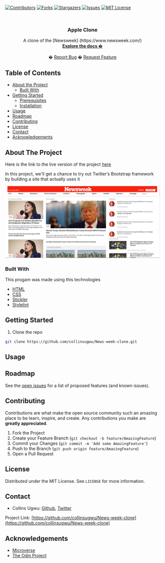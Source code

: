 
<!-- PROJECT SHIELDS -->
<!--
*** I'm using markdown "reference style" links for readability.
*** Reference links are enclosed in brackets [ ] instead of parentheses ( ).
*** See the bottom of this document for the declaration of the reference variables
*** for contributors-url, forks-url, etc. This is an optional, concise syntax you may use.
*** https://www.markdownguide.org/basic-syntax/#reference-style-links
-->
[![Contributors][contributors-shield]][contributors-url]
[![Forks][forks-shield]][forks-url]
[![Stargazers][stars-shield]][stars-url]
[![Issues][issues-shield]][issues-url]
[![MIT License][license-shield]][license-url]



<!-- PROJECT LOGO -->
<br />
  <h3 align="center">Apple Clone</h3>

  <p align="center">
    A clone of the [Newsweek] (https://www.newsweek.com/)  
    <br />
    <a href="https://github.com/collinsugwu/News-week-clone/blob/master/README.md"><strong>Explore the docs �</strong></a>
    <br />
    <br />
        �
    <a href="https://github.com/collinsugwu/News-week-clone/issues">Report Bug</a>
    �
    <a href="https://github.com/collinsugwu/News-week-clone/issues">Request Feature</a>
  </p>
</p>



<!-- TABLE OF CONTENTS -->
## Table of Contents

* [About the Project](#about-the-project)
  * [Built With](#built-with)
* [Getting Started](#getting-started)
  * [Prerequisites](#prerequisites)
  * [Installation](#installation)
* [Usage](#usage)
* [Roadmap](#roadmap)
* [Contributing](#contributing)
* [License](#license)
* [Contact](#contact)
* [Acknowledgements](#acknowledgements)



<!-- ABOUT THE PROJECT -->
## About The Project
Here is the link to the live version of the project [here](https://raw.githack.com/collinsugwu/News-week-clone/feature/index.html)

In this project, we'll get a chance to try out Twitter’s Bootstrap framework by building a site that actually uses it

<!-- [![Product Name Screen Shot][product-screenshot]](https://example.com) -->
<p align="center">
    <img src="resources/img/newsweek.PNG" alt="Screenshot">
</p>

### Built With
This progam was made using this technologies
* [HTML](https://www.ruby-lang.org/en/)
* [CSS](https://github.com/rubocop-hq/rubocop)
* [Stickler](https://stickler-ci.com/)
* [Stylelint](https://stylelint.io/)


<!-- GETTING STARTED -->
## Getting Started

<!-- 1. Get a free API Key at [https://example.com](https://example.com) -->
1. Clone the repo
```sh
git clone https://github.com/collinsugwu/News-week-clone.git
```
<!-- 3. Install NPM packages
```sh
npm install
``` -->
<!-- 4. Enter your API in `config.js`
```JS
const API_KEY = 'ENTER YOUR API';
``` -->


<!-- USAGE EXAMPLES -->
## Usage


<!-- ROADMAP -->
## Roadmap

See the [open issues](https://github.com/collinsugwu/News-week-clone/issues) for a list of proposed features (and known issues).


<!-- CONTRIBUTING -->
## Contributing

Contributions are what make the open source community such an amazing place to be learn, inspire, and create. Any contributions you make are **greatly appreciated**.

1. Fork the Project
2. Create your Feature Branch (`git checkout -b feature/AmazingFeature`)
3. Commit your Changes (`git commit -m 'Add some AmazingFeature'`)
4. Push to the Branch (`git push origin feature/AmazingFeature`)
5. Open a Pull Request



<!-- LICENSE -->
## License

Distributed under the MIT License. See `LICENSE` for more information.


<!-- CONTACT -->
## Contact


* Collins Ugwu: [Github](https://github.com/collinsugwu), [Twitter](https://twitter.com/collinsugwu_me
)


Project Link: [https://github.com/collinsugwu/News-week-clone](https://github.com/collinsugwu/News-week-clone)

<!-- ACKNOWLEDGEMENTS -->
## Acknowledgements
* [Microverse](https://www.microverse.org/)
* [The Odin Project](https://www.theodinproject.com/)




<!-- MARKDOWN LINKS & IMAGES -->
<!-- https://www.markdownguide.org/basic-syntax/#reference-style-links -->
[contributors-shield]: https://img.shields.io/github/contributors/othneildrew/Best-README-Template.svg?style=flat-square
[contributors-url]: https://github.com/collinsugwu/News-week-clone/graphs/contributors
[forks-shield]: https://img.shields.io/github/forks/collinsugwu/News-week-clone
[forks-url]: https://github.com/collinsugwu/News-week-clone/network/members
[stars-shield]: https://img.shields.io/github/stars/collinsugwu/News-week-clone
[stars-url]: https://github.com/collinsugwu/collinsugwu/News-week-clone/stargazers
[issues-shield]: https://img.shields.io/github/issues/collinsugwu/News-week-clone
[issues-url]: https://github.com/collinsugwu/News-week-clone/issues
[license-shield]: https://img.shields.io/github/license/collinsugwu/News-week-clone
[license-url]: https://github.com/collinsugwu/News-week-clone/blob/master/LICENSE.txt
